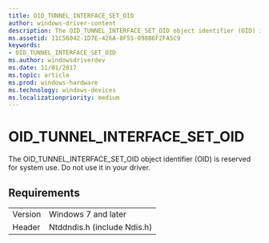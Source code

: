 ```yaml
---
title: OID_TUNNEL_INTERFACE_SET_OID
author: windows-driver-content
description: The OID_TUNNEL_INTERFACE_SET_OID object identifier (OID) is reserved for system use. Do not use it in your driver.
ms.assetid: 11C56042-1D7E-426A-8F55-098B6F2FA5C9
keywords:
- OID_TUNNEL_INTERFACE_SET_OID
ms.author: windowsdriverdev
ms.date: 11/01/2017
ms.topic: article
ms.prod: windows-hardware
ms.technology: windows-devices
ms.localizationpriority: medium
---
```


# OID_TUNNEL_INTERFACE_SET_OID

The OID_TUNNEL_INTERFACE_SET_OID object identifier (OID) is reserved for system use. Do not use it in your driver.

## Requirements

| | |
| --- | --- |
| Version | Windows 7 and later |
| Header | Ntddndis.h (include Ndis.h) |

